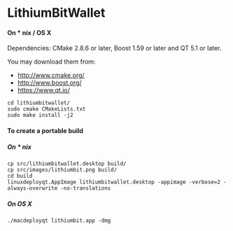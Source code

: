 # LithiumBitWallet

#### On * nix / OS X

Dependencies: CMake 2.8.6 or later, Boost 1.59 or later and QT 5.1 or later.

You may download them from:

* http://www.cmake.org/
* http://www.boost.org/
* https://www.qt.io/

```
cd lithiumbitwallet/
sudo cmake CMakeLists.txt
sudo make install -j2

```

#### To create a portable build

##### On * nix

```
cp src/lithiumbitwallet.desktop build/
cp src/images/lithiumbit.png build/
cd build
linuxdeployqt.AppImage lithiumbitwallet.desktop -appimage -verbose=2 -always-overwrite -no-translations
```

##### On OS X

```
./macdeployqt lithiumbit.app -dmg
```

